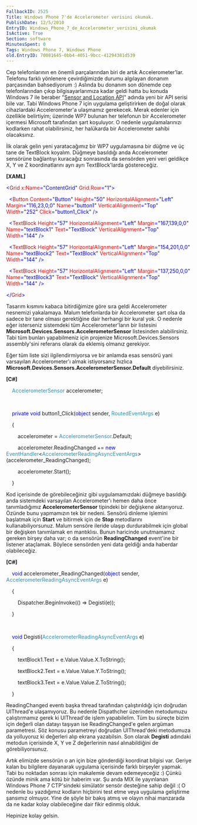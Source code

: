 ```yaml
---
FallbackID: 2525
Title: Windows Phone 7'de Accelerometer verisini okumak.
PublishDate: 12/5/2010
EntryID: Windows_Phone_7_de_Accelerometer_verisini_okumak
IsActive: True
Section: software
MinutesSpent: 0
Tags: Windows Phone 7, Windows Phone
old.EntryID: 70081645-0bb4-4051-9bcc-41294381d539
---
```

Cep telefonlarının en önemli parçalarından biri de artık
Accelerometer'lar. Telefonu farklı yönlenere çevirdiğimizde durumu
algılayan donanım parçasından bahsediyorum :) Aslında bu donanım son
dönemde cep telefonlarından çıkıp bilgisayarlarımıza kadar geldi hatta
bu konuda Windows 7 ile beraber "[Sensor and Location
API](http://daron.yondem.com/tr/post/29e6cf2c-659a-4da7-baff-d9eca2476c24)"
adında yeni bir API serisi bile var. Tabi Windows Phone 7 için uygulama
geliştirirken de doğal olarak cihazlardaki Accelerometer'a ulaşmamız
gerekecek. Merak edenler için özellikle belirtiyim; üzerinde WP7 bulunan
her telefonun bir Accelerometer içermesi Microsoft tarafından şart
koşuluyor. O nedenle uygulamalarınızı kodlarken rahat olabilirsiniz, her
halükarda bir Accelerometer sahibi olacaksınız.

İlk olarak gelin yeni yaratacağımız bir WP7 uygulamasına bir düğme ve üç
tane de TextBlock koyalım. Düğmeye basıldığı anda Accelerometer
sensörüne bağlantıyı kuracağız sonrasında da sensörden yeni veri
geldikçe X, Y ve Z koordinatlarını ayrı ayrı TextBlock'larda
göstereceğiz.

**[XAML]**

<span style="color: blue;">\<</span><span
style="color: #a31515;">Grid</span><span style="color: blue;">
</span><span style="color: red;">x:Name</span><span
style="color: blue;">=</span>"<span
style="color: blue;">ContentGrid</span>"<span style="color: blue;">
</span><span style="color: red;">Grid.Row</span><span
style="color: blue;">=</span>"<span style="color: blue;">1</span>"<span
style="color: blue;">\></span>

<span style="color: blue;">  \<</span><span
style="color: #a31515;">Button</span><span style="color: blue;">
</span><span style="color: red;">Content</span><span
style="color: blue;">=</span>"<span
style="color: blue;">Button</span>"<span style="color: blue;">
</span><span style="color: red;">Height</span><span
style="color: blue;">=</span>"<span style="color: blue;">50</span>"<span
style="color: blue;"> </span><span
style="color: red;">HorizontalAlignment</span><span
style="color: blue;">=</span>"<span
style="color: blue;">Left</span>"<span style="color: blue;">
</span><span style="color: red;">Margin</span><span
style="color: blue;">=</span>"<span
style="color: blue;">116,23,0,0</span>"<span style="color: blue;">
</span><span style="color: red;">Name</span><span
style="color: blue;">=</span>"<span
style="color: blue;">button1</span>"<span style="color: blue;">
</span><span style="color: red;">VerticalAlignment</span><span
style="color: blue;">=</span>"<span
style="color: blue;">Top</span>"<span style="color: blue;"> </span><span
style="color: red;">Width</span><span
style="color: blue;">=</span>"<span
style="color: blue;">252</span>"<span style="color: blue;"> </span><span
style="color: red;">Click</span><span
style="color: blue;">=</span>"<span
style="color: blue;">button1\_Click</span>"<span style="color: blue;">
/\></span>

<span style="color: blue;">  \<</span><span
style="color: #a31515;">TextBlock</span><span style="color: blue;">
</span><span style="color: red;">Height</span><span
style="color: blue;">=</span>"<span style="color: blue;">57</span>"<span
style="color: blue;"> </span><span
style="color: red;">HorizontalAlignment</span><span
style="color: blue;">=</span>"<span
style="color: blue;">Left</span>"<span style="color: blue;">
</span><span style="color: red;">Margin</span><span
style="color: blue;">=</span>"<span
style="color: blue;">167,139,0,0</span>"<span style="color: blue;">
</span><span style="color: red;">Name</span><span
style="color: blue;">=</span>"<span
style="color: blue;">textBlock1</span>"<span style="color: blue;">
</span><span style="color: red;">Text</span><span
style="color: blue;">=</span>"<span
style="color: blue;">TextBlock</span>"<span style="color: blue;">
</span><span style="color: red;">VerticalAlignment</span><span
style="color: blue;">=</span>"<span
style="color: blue;">Top</span>"<span style="color: blue;"> </span><span
style="color: red;">Width</span><span
style="color: blue;">=</span>"<span
style="color: blue;">144</span>"<span style="color: blue;"> /\></span>

<span style="color: blue;">  \<</span><span
style="color: #a31515;">TextBlock</span><span style="color: blue;">
</span><span style="color: red;">Height</span><span
style="color: blue;">=</span>"<span style="color: blue;">57</span>"<span
style="color: blue;"> </span><span
style="color: red;">HorizontalAlignment</span><span
style="color: blue;">=</span>"<span
style="color: blue;">Left</span>"<span style="color: blue;">
</span><span style="color: red;">Margin</span><span
style="color: blue;">=</span>"<span
style="color: blue;">154,201,0,0</span>"<span style="color: blue;">
</span><span style="color: red;">Name</span><span
style="color: blue;">=</span>"<span
style="color: blue;">textBlock2</span>"<span style="color: blue;">
</span><span style="color: red;">Text</span><span
style="color: blue;">=</span>"<span
style="color: blue;">TextBlock</span>"<span style="color: blue;">
</span><span style="color: red;">VerticalAlignment</span><span
style="color: blue;">=</span>"<span
style="color: blue;">Top</span>"<span style="color: blue;"> </span><span
style="color: red;">Width</span><span
style="color: blue;">=</span>"<span
style="color: blue;">144</span>"<span style="color: blue;"> /\></span>

<span style="color: blue;">  \<</span><span
style="color: #a31515;">TextBlock</span><span style="color: blue;">
</span><span style="color: red;">Height</span><span
style="color: blue;">=</span>"<span style="color: blue;">57</span>"<span
style="color: blue;"> </span><span
style="color: red;">HorizontalAlignment</span><span
style="color: blue;">=</span>"<span
style="color: blue;">Left</span>"<span style="color: blue;">
</span><span style="color: red;">Margin</span><span
style="color: blue;">=</span>"<span
style="color: blue;">137,250,0,0</span>"<span style="color: blue;">
</span><span style="color: red;">Name</span><span
style="color: blue;">=</span>"<span
style="color: blue;">textBlock3</span>"<span style="color: blue;">
</span><span style="color: red;">Text</span><span
style="color: blue;">=</span>"<span
style="color: blue;">TextBlock</span>"<span style="color: blue;">
</span><span style="color: red;">VerticalAlignment</span><span
style="color: blue;">=</span>"<span
style="color: blue;">Top</span>"<span style="color: blue;"> </span><span
style="color: red;">Width</span><span
style="color: blue;">=</span>"<span
style="color: blue;">144</span>"<span style="color: blue;"> /\></span>

<span style="color: blue;">\</</span><span
style="color: #a31515;">Grid</span><span style="color: blue;">\></span>

Tasarım kısmını kabaca bitirdiğimize göre sıra geldi Accelerometer
nesnemizi yakalamaya. Malum telefonlarda bir Accelerometer şart olsa da
sadece bir tane olması gerektiğine dair herhangi bir kural yok. O
nedenle eğer isterseniz sistemdeki tüm Accelerometer'ların bir listesini
**Microsoft.Devices.Sensors.AccelerometerSensor** listesinden
alabilirsiniz. Tabi tüm bunları yapabilmeniz için projenize
Microsoft.Devices.Sensors assembly'sini referans olarak da eklemiş
olmanız gerekiyor.

Eğer tüm liste sizi ilgilendirmiyorsa ve bir anlamda esas sensörü yani
varsayılan Accelerometer'ı almak istiyorsanız hızlıca
**Microsoft.Devices.Sensors.AccelerometerSensor.Default**
diyebilirsiniz.

**[C\#]**

    <span style="color: #2b91af;">AccelerometerSensor</span>
accelerometer;

 

    <span style="color: blue;">private</span> <span
style="color: blue;">void</span> button1\_Click(<span
style="color: blue;">object</span> sender, <span
style="color: #2b91af;">RoutedEventArgs</span> e)

    {

        accelerometer = <span
style="color: #2b91af;">AccelerometerSensor</span>.Default;

        accelerometer.ReadingChanged += <span
style="color: blue;">new</span> <span
style="color: #2b91af;">EventHandler</span>\<<span
style="color: #2b91af;">AccelerometerReadingAsyncEventArgs</span>\>(accelerometer\_ReadingChanged);

        accelerometer.Start();

    }

Kod içerisinde de görebileceğiniz gibi uygulamamızdaki düğmeye basıldığı
anda sistemdeki varsayılan Accelerometer'ı hemen daha önce
tanımladığımız **AccelerometerSensor** tipindeki bir değişkene
aktarıyoruz. Özünde bunu yapmamızın tek bir nedeni. Sensörü dinleme
işlemini başlatmak için **Start** ve bitirmek için de **Stop**
metodlarını kullanabiliyorsunuz. Malum sensöre ileride ulaşıp
durdurabilmek için global bir değişken tanımlamak en mantıklısı. Bunun
haricinde unutmamamız gereken birşey daha var; o da sensörün
**ReadingChanged** event'ine bir listener ataçlamak. Böylece sensörden
yeni data geldiği anda haberdar olabileceğiz.

**[C\#]**

    <span style="color: blue;">void</span>
accelerometer\_ReadingChanged(<span style="color: blue;">object</span>
sender, <span
style="color: #2b91af;">AccelerometerReadingAsyncEventArgs</span> e)

    {

        Dispatcher.BeginInvoke(() =\> Degisti(e));

    }

 

    <span style="color: blue;">void</span> Degisti(<span
style="color: #2b91af;">AccelerometerReadingAsyncEventArgs</span> e)

    {

        textBlock1.Text = e.Value.Value.X.ToString();

        textBlock2.Text = e.Value.Value.Y.ToString();

        textBlock3.Text = e.Value.Value.Z.ToString();

    }

ReadingChanged eventı başka thread tarafından çalıştırıldığı için
doğrudan UIThread'e ulaşamıyoruz. Bu nedenle Dispathcher üzerinden
metodumuzu çalıştırmamız gerek ki UIThread'de işlem yapabilelim. Tüm bu
süreçte bizim için değerli olan datayı taşıyan ise ReadingChanged'e
gelen argüman parametresi. Söz konusu parametreyi doğrudan UIThread'deki
metodumuza da yolluyoruz ki değerleri alıp ekrana yazabilsin. Son olarak
**Degisti** adındaki metodun içerisinde X, Y ve Z değerlerinin nasıl
alınabildiğini de görebiliyorsunuz.

Artık elimizde sensörün o an için bize gönderdiği koordinat bilgisi var.
Geriye kalan bu bilgilere dayanarak uygulama içerisinde farklı birşeyler
yapmak. Tabi bu noktadan sonrası için makalemie devam edemeyeceğiz :)
Çünkü özünde minik ama kötü bir haberim var. Şu anda MIX ile yayınlanan
Windows Phone 7 CTP'sindeki simülatör sensör desteğine sahip değil :( O
nedenle bu yazdığımız kodların hiçbirini test etme veya uygulama
geliştirme şansımız olmuyor. Yine de şöyle bir bakış atmış ve olayın
nihai manzarada da ne kadar kolay olabileceğine dair fikir edinmiş
olduk.

Hepinize kolay gelsin.



